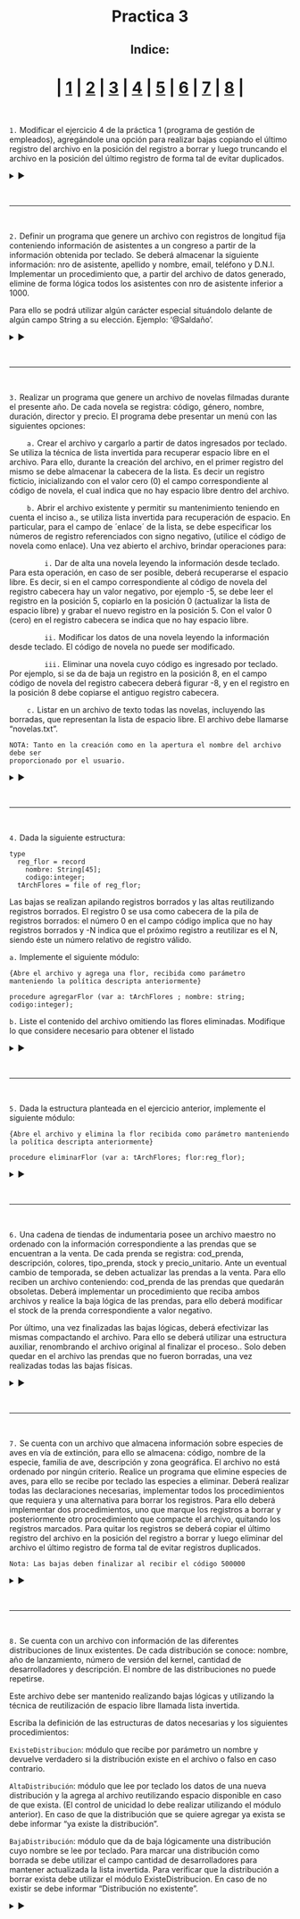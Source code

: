 <h1 align="center">Practica 3</h1>

<div align = "center"  id="Ejercicio_1"> 
  
<h2 align="center"> Indice: </h2>

| [1](#Ejercicio_1) | [2](#Ejercicio_2) | [3](#Ejercicio_3) | [4](#Ejercicio_4) | [5](#Ejercicio_5) | [6](#Ejercicio_6) | [7](#Ejercicio_7) | [8](#Ejercicio_8) |
===

</div>

<br>

`1.` Modificar el ejercicio 4 de la práctica 1 (programa de gestión de empleados), agregándole una opción para realizar bajas copiando el último registro del archivo en la posición del registro a borrar y luego truncando el archivo en la posición del último registro de forma tal de evitar duplicados.

<details>

<summary> ▶️ </summary>
<br>
  
```Pas
program Practica3Ejercicio1;

const
    valorAlto = 9999;

type
    cad20=string[20];
    cadDNI=string[8];
    empleado = record
        nombre:cad20;
        apellido:cad20;
        edad:integer;
        nro:integer;
        DNI:cadDNI;
    end;
    archivo = file of empleado;

procedure LeerEmpleado(var e:empleado);
begin
    write('Ingrese el apellido: ');
    readln(e.apellido);
    if (e.apellido <> 'fin') then begin
        write('Ingrese el nombre: ');
        readln(e.nombre);
        write('Ingrese la edad: ');
        readln(e.edad);
        write('Ingrese el numero de empleado: ');
        readln(e.nro);
        write('Ingrese el DNI: ');
        readln(e.DNI);
    end;
end;

procedure crearArchivo(var archLogico:archivo; var archFisico:cad20);
var
    e:empleado;
begin
    write('Ingrese el nombre del archivo a crear: ');
    readln(archFisico);
    assign(archLogico, archFisico);
    rewrite(archLogico);
    LeerEmpleado(e);
    while (e.apellido <> 'fin') do begin
        write(archLogico, e);
        LeerEmpleado(e);
    end;
    close(archLogico);
end;

procedure MostrarPersona(e:empleado);
begin
    WriteLn('Nro Empleado: ',e.nro);
    WriteLn('Apellido: ',e.apellido);
    WriteLn('Nombre: ',e.nombre);
    WriteLn('Dni: ',e.dni);
    WriteLn('Edad: ',e.edad);
end;

procedure Incisoi(var archLogico:archivo);
var
    e:empleado;
    nombre:cad20;
begin
    write('Ingrese un nombre a buscar: ');
    readln(nombre);
    reset(archLogico);
    while (not eof(archLogico)) do begin
        read(archLogico, e);
        if ((e.nombre = nombre) or (e.apellido = nombre)) then
            MostrarPersona(e);
    end;
    close(archLogico);
end;

procedure Incisoii(var archLogico:archivo);
var
    e:empleado;
begin
    reset(archLogico);
    while (eof(archLogico)) do begin
        read(archLogico,e);
        MostrarPersona(e);
        writeln('____________________');
    end;
    close(archLogico);
end;

procedure Incisoiii(var archLogico:archivo);
var
    e:empleado;
begin
    reset(archLogico);
    while (not eof(archLogico)) do begin
        read(archLogico, e);
        if (e.edad > 70) then begin 
            MostrarPersona(e);
            writeln('____________________');
        end;
    end;
    close(archLogico);
end;

procedure IncisoA(var archLogico:archivo);
var
    e, aux:empleado;
    opcion:string;
    ok:boolean;
begin
    reset(archLogico);
    repeat
        ok:=true;
        LeerEmpleado(e);
        while ((not eof(archLogico)) and (ok)) do begin
            read(archLogico,aux);
            if (e.nro = aux.nro) then 
                ok:=false;
        end;
        if (not ok) then begin
            write(archLogico,e);
            writeln('Empleado aniadido');
        end else
            writeln('Empleado ya existente');
        write('Desea agregar otro empleado? ');
        readln(opcion);
    until opcion = 'No';
    close(archLogico);
end;

procedure IncisoB(var archLogico:archivo);
var
    nro:integer;
    aux:empleado;
    opcion:string;
begin
    reset(archLogico);
    repeat
        writeln('Ingrese un Nro de empleado a modificar; ');
        read(nro);
        read(archLogico, aux);
        while ((not eof(archLogico)) and (aux.nro <> nro)) do begin
            read(archLogico, aux);
        end;
        write('Ingrese la nueva edad: ');
        readln(nro);
        aux.nro:=nro;
        write('Desea modificar otra edad? ');
        readln(opcion);
    until opcion = 'No';
    close(archLogico);
end;

procedure IncisoC(var archLogico:archivo);
var
    carga:text;
    e:empleado;
begin
    assign(carga, 'Empleados.txt');
    reset(archLogico);
    rewrite(carga);
    while (not eof(archLogico)) do begin
        read(archLogico, e);
            with e do
                writeln(carga, ' ', nro, ' ', apellido, ' ', nombre, ' ', edad, ' ', DNI);
    end;
    writeln('Archivo exportado');
    close(archLogico);
    close(carga);
end;

procedure IncisoD (var archLogico:archivo);
var
    carga:text;
    e:empleado;
begin
    assign(carga, 'faltaDNIEmpleado.txt');
    reset(archLogico);
    rewrite(carga);
    while (not eof(archLogico)) do begin
        read(archLogico, e);
        if (e.DNI = '00') then begin
            with e do
                writeln(carga, ' ', nro, ' ', apellido, ' ', nombre, ' ', edad, ' ', DNI);
        end;
    end;
    writeln('Archivo exportado');
    close(archLogico);
    close(carga);
end;

procedure Leer (var archLogico:archivo; var e:empleado);
begin
    if (not eof(archLogico))
        then read(archLogico, e)
        else e.nro := valorAlto;
end;

procedure BajaFisica(var archLogico:archivo; archFisico:cad20);
var
    e, eUlt: empleado;
    nro: integer;
begin
    assign(archLogico, archFisico);
    reset(archLogico);
    Seek(archLogico, FileSize(archLogico) -1);
    Leer(archLogico, eUlt);
    Seek(archLogico, 0);
    Leer(archLogico, e);
    write('Ingrese el nro de un empleado a eliminar: ');
    readln(nro);
    while ((e.nro <> nro) and (e.nro <> valorAlto)) do
        Leer(archLogico, e);
    if (e.nro <> valorAlto) then begin
        Seek(archLogico, FilePos(archLogico)-1);
        write(archLogico, eUlt);
        Seek(archLogico, FileSize(archLogico) -1);
        Truncate(archLogico);
    end else
        writeln('Empleado no encontrado.');
end;

procedure Menu ();
var
    opcion:integer;
    archFisico:cad20;
    archLogico:archivo;
begin
    opcion:=-1;
    while (opcion <> 0) do begin
        writeln('_______________________');
        writeln('1 | Crear un Archivo con empleados');
        writeln('2 | Datos de Empleados con un apellido predeterminado');
        writeln('3 | Mostrar todos la Empleados');
        writeln('4 | Mostrar las Empleados mayores de 70');
        writeln('5 | Aniadir empleado');
        writeln('6 | Modificar edades');
        writeln('7 | Exportar contenido a un .txt');
        writeln('8 | Exportar empleados sin DNI a un .txt');
        writeln('9 | Eliminar un empleado');
        writeln('0 | Cerrar Menu');
        write('Opcion: ');
        readln(opcion);
        writeln('_______________________');
        case opcion of
            1:CrearArchivo(archLogico,archFisico);
            2:Incisoi(archLogico);
            3:Incisoii(archLogico);
            4:Incisoiii(archLogico);
            5:IncisoA(archLogico);
            6:IncisoB(archLogico);
            7:IncisoC(archLogico);
            8:IncisoD(archLogico);
            9:BajaFisica(archLogico, archFisico);
            0:writeln('Archivo cerrado');
            else writeln('Numero Invalido');
        end;
    end;
end;

BEGIN
    Menu(); 
END.
```
  
</details>

<br><hr id="Ejercicio_2"><br>

`2.`  Definir un programa que genere un archivo con registros de longitud fija conteniendo información de asistentes a un congreso a partir de la información obtenida por teclado. Se deberá almacenar la siguiente información: nro de asistente, apellido y nombre, email, teléfono y D.N.I. Implementar un procedimiento que, a partir del archivo de datos generado, elimine de forma lógica todos los asistentes con nro de asistente inferior a 1000.

Para ello se podrá utilizar algún carácter especial situándolo delante de algún campo String a su elección. Ejemplo: ‘@Saldaño’.

<details>

<summary> ▶️ </summary>
<br>
  
```Pas
program Practica3Ejercicio2;

const
    valorAlto = 9999;
        
type
    str20 = string[20];
    str40 = string[40];
    asistente = record
        nro: integer;
        apellido: str20;
        nombre: str20;
        email: str40;
        telefono: str20;
        DNI: integer;
    end;

    archivo = file of asistente;

procedure Leer(var aLogico:archivo; var a:asistente);
begin
    if (not eof(aLogico))
        then read(aLogico, a)
        else a.nro := valorAlto;
end;

procedure LeerAsistente(var a:asistente);
begin
    write('Ingrese el Nro de asistente: ');
    readln(a.nro);
    if (a.nro <> valorAlto) then begin
        write('Ingrese el Apellido: ');
        readln(a.apellido);
        write('Ingrese el Nombre: ');
        readln(a.nombre);
        write('Ingrese el Email: ');
        readln(a.email);
        write('Ingrese el Telefono: ');
        readln(a.telefono);
        write('Ingrese el DNI: ');
        readln(a.DNI);
    end;
end;

procedure CrearArchivo(var aLogico:archivo; var aFisico:str20);
var
    a:asistente;
begin
    aFisico := 'asistentes.dat';
    assign(aLogico, aFisico);
    rewrite(aLogico);
    LeerAsistente(a);
    while (a.nro <> valorAlto) do begin
        write(aLogico, a);
        LeerAsistente(a);
    end;
    close(aLogico);
end;

procedure BajaLogica(var aLogico:archivo);
var
    a:asistente;
begin
    reset(aLogico);
    Leer(aLogico, a);
    while (not eof(aLogico)) do begin
        if (a.nro < 1000) then begin
            a.apellido := '@' + a.apellido;
            seek(aLogico, FilePos(aLogico)-1);
            write(aLogico, a);
        end;
        Leer(aLogico, a);
    end;
    close(aLogico);
end;

var
    aLogico: archivo;
    aFisico: str20;

BEGIN
    crearArchivo(aLogico, aFisico);
    BajaLogica(aLogico);
END.
```
  
</details>

<br><hr id="Ejercicio_3"><br>

`3.`  Realizar un programa que genere un archivo de novelas filmadas durante el presente año. De cada novela se registra: código, género, nombre, duración, director y precio. El programa debe presentar un menú con las siguientes opciones:

‎ ‎ ‎ ‎ ‎ ‎ ‎ ‎ `a.`  Crear el archivo y cargarlo a partir de datos ingresados por teclado. Se utiliza la técnica de lista invertida para recuperar espacio libre en el archivo. Para ello, durante la creación del archivo, en el primer registro del mismo se debe almacenar la cabecera de la lista. Es decir un registro ficticio, inicializando con el valor cero (0) el campo correspondiente al código de novela, el cual indica que no hay espacio libre dentro del archivo.

‎ ‎ ‎ ‎ ‎ ‎ ‎ ‎ `b.` Abrir el archivo existente y permitir su mantenimiento teniendo en cuenta el inciso a., se utiliza lista invertida para recuperación de espacio. En particular, para el campo de ´enlace´ de la lista, se debe especificar los números de registro referenciados con signo negativo, (utilice el código de novela como enlace). Una vez abierto el archivo, brindar operaciones para:

‎ ‎ ‎ ‎ ‎ ‎ ‎ ‎ ‎ ‎ ‎ ‎ ‎ ‎ ‎ ‎ `i.` Dar de alta una novela leyendo la información desde teclado. Para esta operación, en caso de ser posible, deberá recuperarse el espacio libre. Es decir, si en el campo correspondiente al código de novela del registro cabecera hay un valor negativo, por ejemplo -5, se debe leer el registro en la posición 5, copiarlo en la posición 0 (actualizar la lista de espacio libre) y grabar el nuevo registro en la posición 5. Con el valor 0 (cero) en el registro cabecera se indica que no hay espacio libre.

‎ ‎ ‎ ‎ ‎ ‎ ‎ ‎ ‎ ‎ ‎ ‎ ‎ ‎ ‎ ‎ `ii.`  Modificar los datos de una novela leyendo la información desde teclado. El código de novela no puede ser modificado.

‎ ‎ ‎ ‎ ‎ ‎ ‎ ‎ ‎ ‎ ‎ ‎ ‎ ‎ ‎ ‎ `iii.` Eliminar una novela cuyo código es ingresado por teclado. Por ejemplo, si se da de baja un registro en la posición 8, en el campo código de novela del registro cabecera deberá figurar -8, y en el registro en la posición 8 debe copiarse el antiguo registro cabecera.

‎ ‎ ‎ ‎ ‎ ‎ ‎ ‎ `c.`  Listar en un archivo de texto todas las novelas, incluyendo las borradas, que representan la lista de espacio libre. El archivo debe llamarse “novelas.txt”.
  
```
NOTA: Tanto en la creación como en la apertura el nombre del archivo debe ser
proporcionado por el usuario.
```

<details>

<summary> ▶️ </summary>
<br>
  
```Pas
program Practica3Ejercicio3;

const
    valorAlto = 9999;
        
type
    str20 = string[20];
    novela = record
        codigo: integer;
        genero: str20;
        nombre: str20;
        duracion: double;
        director: str20;
        precio: double;
    end;
    maestro = file of novela;
        
procedure Leer(var archivo:maestro; var n:novela);
begin
    if (not eof(archivo))
        then read(archivo, n)
        else n.codigo := valorAlto;
end;

procedure LeerNovela(var n:novela);
begin
    write('Ingrese el codigo:');
    readln(n.codigo);
    if (n.codigo <> valorAlto) then begin
        write('Ingrese el genero:');
        readln(n.genero);
        write('Ingrese el nombre:');
        readln(n.nombre);
        write('Ingrese la duracion:');
        readln(n.duracion);
        write('Ingrese el director:');
        readln(n.director);
        write('Ingrese el precio:');
        readln(n.precio);
    end;
end;

procedure crearArchivo();
var
    aLogico:maestro;
    aFisico: str20;
    n: novela;
begin
    write('Ingrese el nombre y extension del archivo a crear: ');
    readln(aFisico);
    assign(aLogico, aFisico);
    rewrite(aLogico);
        
    n.codigo := 0;
    write(aLogico, n);
        
    LeerNovela(n);
    while (n.codigo < 1) do begin
        write(aLogico, n);
        LeerNovela(n);
    end;
    close(aLogico);
end;

procedure agregarNovela(var archivo:maestro);
var
    n, cabecera:novela;
begin
    reset(archivo);
    LeerNovela(n);
    Leer(archivo, cabecera);
        
    if (cabecera.codigo = 0) then begin     //Si no hay espacio libre, agrego al final
        seek(archivo, FileSize(archivo));
        write(archivo,n);
    end else begin
        seek(archivo, (cabecera.codigo * (-1)));
        read(archivo, cabecera);
        seek(archivo, FilePos(archivo) -1);
        write(archivo, n);
        seek(archivo, 0);
        write(archivo, cabecera);
    end;
    close(archivo);
end;

procedure modificarNovela(var archivo:maestro);
var
    n, act: novela;
begin
    reset(archivo);
    write('Ingrese el codigo de la novela a modificar: ');
    readln(n.codigo);
        
    while ((n.codigo = valorAlto) or (n.codigo < 1)) do begin
        write('Codigo Invalido - Ingrese el codigo de la novela a modificar: ');
        readln(n.codigo);
    end;
        
    Leer(archivo, act);
    while ((not eof(archivo)) and (act.codigo <> n.codigo)) do
        Leer(archivo, act);
        
    if (act.codigo <> valorAlto) then begin
        write('Genero actualizado:');
        readln(n.genero);
        write('Nombre actualizado:');
        readln(n.nombre);
        write('Duracion actualizada:');
        readln(n.duracion);
        write('Director actualizado:');
        readln(n.director);
        write('Precio actualizado:');
        readln(n.precio);
        
        seek(archivo, FilePos(archivo) -1);
        write(archivo, n);
    end else
        writeln('Novela no encontrada.');
        
    close(archivo);
end;

procedure BajaLogica (var archivo:maestro);
var
    n, act: novela;
    posE, cod: integer;
begin
    reset(archivo);
    write('Ingrese el codigo de una novela a eliminar: ');
    readln(cod);
        
    while ((cod = valorAlto) or (cod < 1)) do begin
        write('Codigo invalido - Ingrese el codigo de una novela a eliminar: ');
        readln(cod);
    end;
        
    Leer(archivo, n);   //Guardo el primer registro.
    while ((act.codigo <> valorAlto) and (act.codigo <> cod)) do
        Leer(archivo, act);
        
    if (act.codigo <> valorAlto) then begin
        
        posE := FilePos(archivo) -1;    //Posicion de la baja
        seek(archivo, posE);    //Sobreescribo el eliminado con el registro de cabecera,
        write(archivo, n);      //que tiene la posicion del eliminado anteriormente (o el 0).
        
        seek(archivo, 0);
        n.codigo := posE * (-1);        //Actualizo la posicion del ultimo eliminado,
        write(archivo, n);      //lo escribo en la cabecera
        
    end else
        writeln('Novela no encontrada.');
    close(archivo);
end;

procedure MenuB();
var
    aLogico: maestro;
    aFisico: str20;
    opcion: integer;
begin
    write('Nombre del archivo: ');
    readln(aFisico);
    assign(aLogico, aFisico);
        
    opcion:=0;
    while (opcion <> 4) do begin
        writeln('_______________________');
        writeln('1 | Agregar una novela');
        writeln('2 | Modificar una novela');
        writeln('3 | Eliminar una novela');
        writeln('4 | Cerrar el archivo');
        write('Opcion: ');
        readln(opcion);
        writeln('_______________________');
        case opcion of
            1:agregarNovela(aLogico);
            2:modificarNovela(aLogico);
            3:BajaLogica(aLogico);
            4:writeln('Archivo cerrado');
            else writeln('Numero Invalido');
        end;
    end;
end;

procedure listarArchivo();
var
    aLogico: maestro;
    aFisico: str20;
    carga: text;
    n:novela;
begin
    write('Ingrese el nombre del archivo para pasar a .txt');
    readln(aFisico);
    assign(aLogico, aFisico);
    reset(aLogico);
    assign(carga, 'novelas.txt');
        
    Leer(aLogico, n);
    while (not eof(aLogico)) do begin
        writeln(carga, 'Codigo: ', n.codigo);
        writeln(carga, 'Genero: ', n.genero);
        writeln(carga, 'Nombre: ', n.nombre);
        writeln(carga, 'Duracion: ', n.duracion);
        writeln(carga, 'Director: ', n.director);
        writeln(carga, 'Precio: ', n.precio);
        writeln(carga, '');
        Leer(aLogico, n);
    end;
end;

procedure Menu();       //Dentro de cada proceso se elige que archivo usar
var                     //      => no hace falta que reciba ningun parametro.
    opcion: integer;
begin
    opcion := 0;
    while (opcion <> 4) do begin
        writeln('_______________________');
        writeln('1 | Crear archivo de novelas');
        writeln('2 | Agregar - Modificar - Eliminar una novela');
        writeln('3 | Listar novelas en un .txt');
        writeln('4 | Cerrar el archivo');
        write('Opcion: ');
        readln(opcion);
        writeln('_______________________');
        case opcion of
            1:crearArchivo();
            2:MenuB();
            3:listarArchivo();
            4:writeln('Archivo cerrado');
            else writeln('Numero Invalido');
        end;
    end;
end;

BEGIN
    Menu();
END.
```
  
</details>

<br><hr id="Ejercicio_4"><br>

`4.`  Dada la siguiente estructura:

```Pas
type
  reg_flor = record
    nombre: String[45];
    codigo:integer;
  tArchFlores = file of reg_flor;
```

Las bajas se realizan apilando registros borrados y las altas reutilizando registros borrados. El registro 0 se usa como cabecera de la pila de registros borrados: el número 0 en el campo código implica que no hay registros borrados y -N indica que el próximo registro a reutilizar es el N, siendo éste un número relativo de registro válido.
  
```a.``` Implemente el siguiente módulo:

```Pas
{Abre el archivo y agrega una flor, recibida como parámetro
manteniendo la política descripta anteriormente}

procedure agregarFlor (var a: tArchFlores ; nombre: string; codigo:integer);
```

```b.``` Liste el contenido del archivo omitiendo las flores eliminadas. Modifique lo que considere necesario para obtener el listado

<details>

<summary> ▶️ </summary>
<br>
  
```Pas
```
  
</details>

<br><hr id="Ejercicio_5"><br>

`5.`  Dada la estructura planteada en el ejercicio anterior, implemente el siguiente módulo:

```Pas
{Abre el archivo y elimina la flor recibida como parámetro manteniendo
la política descripta anteriormente}

procedure eliminarFlor (var a: tArchFlores; flor:reg_flor);
```
  
<details>

<summary> ▶️ </summary>
<br>
  
```Pas
```
  
</details>

<br><hr id="Ejercicio_6"><br>

`6.`  Una cadena de tiendas de indumentaria posee un archivo maestro no ordenado con la información correspondiente a las prendas que se encuentran a la venta. De cada prenda se registra: cod_prenda, descripción, colores, tipo_prenda, stock y precio_unitario. Ante un eventual cambio de temporada, se deben actualizar las prendas a la venta. Para ello reciben un archivo conteniendo: cod_prenda de las prendas que quedarán obsoletas. Deberá implementar un procedimiento que reciba ambos archivos y realice la baja lógica de las prendas, para ello deberá modificar el stock de la prenda correspondiente a valor negativo.

Por último, una vez finalizadas las bajas lógicas, deberá efectivizar las mismas compactando el archivo. Para ello se deberá utilizar una estructura auxiliar, renombrando el archivo original al finalizar el proceso.. Solo deben quedar en el archivo las prendas que no fueron borradas, una vez realizadas todas las bajas físicas.

<details>

<summary> ▶️ </summary>
<br>
  
```Pas
```
  
</details>

<br><hr id="Ejercicio_7"><br>

`7.`  Se cuenta con un archivo que almacena información sobre especies de aves en vía de extinción, para ello se almacena: código, nombre de la especie, familia de ave, descripción y zona geográfica. El archivo no está ordenado por ningún criterio. Realice un programa que elimine especies de aves, para ello se recibe por teclado las especies a eliminar. Deberá realizar todas las declaraciones necesarias, implementar todos los procedimientos que requiera y una alternativa para borrar los registros. Para ello deberá implementar dos procedimientos, uno que marque los registros a borrar y posteriormente otro procedimiento que compacte el archivo, quitando los registros marcados. Para quitar los registros se deberá copiar el último registro del archivo en la posición del registro a borrar y luego eliminar del archivo el último registro de forma tal de evitar registros duplicados.

```
Nota: Las bajas deben finalizar al recibir el código 500000
```

<details>

<summary> ▶️ </summary>
<br>
  
```Pas
```
  
</details>

<br><hr id="Ejercicio_8"><br>

`8.`   Se cuenta con un archivo con información de las diferentes distribuciones de linux existentes. De cada distribución se conoce: nombre, año de lanzamiento, número de versión del kernel, cantidad de desarrolladores y descripción. El nombre de las distribuciones no puede repetirse.

Este archivo debe ser mantenido realizando bajas lógicas y utilizando la técnica de reutilización de espacio libre llamada lista invertida.

Escriba la definición de las estructuras de datos necesarias y los siguientes procedimientos:

```ExisteDistribucion```: módulo que recibe por parámetro un nombre y devuelve verdadero si la distribución existe en el archivo o falso en caso contrario.

```AltaDistribución```: módulo que lee por teclado los datos de una nueva distribución y la agrega al archivo reutilizando espacio disponible en caso de que exista. (El control de unicidad lo debe realizar utilizando el módulo anterior). En caso de que la distribución que se quiere agregar ya exista se debe informar “ya existe la distribución”.

```BajaDistribución```: módulo que da de baja lógicamente una distribución  cuyo nombre se lee por teclado. Para marcar una distribución como borrada se debe utilizar el campo cantidad de desarrolladores para mantener actualizada la lista invertida. Para verificar que la distribución a borrar exista debe utilizar el módulo ExisteDistribucion. En caso de no existir se debe informar “Distribución no existente”.
  
<details>

<summary> ▶️ </summary>
<br>
  
```Pas
```
  
</details>
  
  
  
  
  
  
  
  
